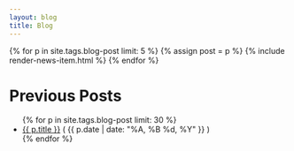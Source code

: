 ```yaml
---
layout: blog
title: Blog
---
```


{% for p in site.tags.blog-post limit: 5 %}
  {% assign post = p %}
  {% include render-news-item.html %}
{% endfor %}

# Previous Posts
<ul class="post-list">
  {% for p in site.tags.blog-post limit: 30 %}
  <li>
    <a href="{{ site.baseurl }}{{ p.url }}">{{ p.title }}</a>
    <span class="date">( {{ p.date | date: "%A, %B %d, %Y" }} )</span>
  </li>
  {% endfor %}
</ul>
